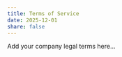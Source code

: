 ```yaml
---
title: Terms of Service
date: 2025-12-01
share: false
---
```


Add your company legal terms here...
